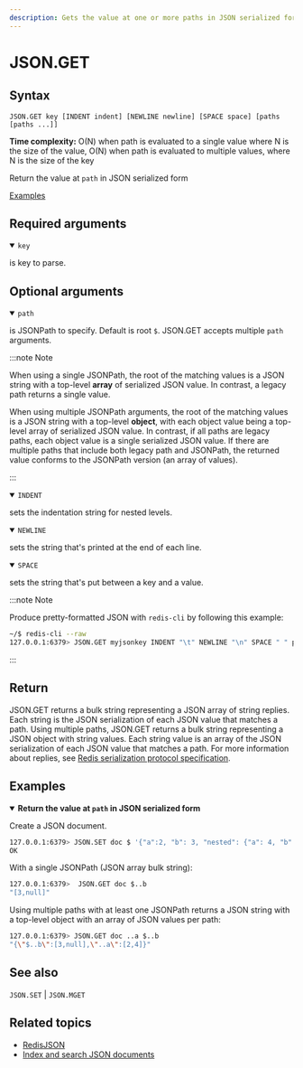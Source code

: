 ```yaml
---
description: Gets the value at one or more paths in JSON serialized form
---
```


# JSON.GET

## Syntax

    JSON.GET key [INDENT indent] [NEWLINE newline] [SPACE space] [paths [paths ...]]

**Time complexity:** O(N) when path is evaluated to a single value where N is the size of the value, O(N) when path is evaluated to multiple values, where N is the size of the key

Return the value at `path` in JSON serialized form

[Examples](#examples)

## Required arguments

<details open><summary><code>key</code></summary> 

is key to parse.
</details>

## Optional arguments

<details open><summary><code>path</code></summary> 

is JSONPath to specify. Default is root `$`. JSON.GET accepts multiple `path` arguments.

:::note Note


When using a single JSONPath, the root of the matching values is a JSON string with a top-level **array** of serialized JSON value. 
In contrast, a legacy path returns a single value.

When using multiple JSONPath arguments, the root of the matching values is a JSON string with a top-level **object**, with each object value being a top-level array of serialized JSON value.
In contrast, if all paths are legacy paths, each object value is a single serialized JSON value.
If there are multiple paths that include both legacy path and JSONPath, the returned value conforms to the JSONPath version (an array of values).


:::

</details>

<details open><summary><code>INDENT</code></summary> 

sets the indentation string for nested levels.
</details>

<details open><summary><code>NEWLINE</code></summary> 

sets the string that's printed at the end of each line.
</details>

<details open><summary><code>SPACE</code></summary> 

sets the string that's put between a key and a value.
</details>

:::note Note

 
Produce pretty-formatted JSON with `redis-cli` by following this example:

``` bash
~/$ redis-cli --raw
127.0.0.1:6379> JSON.GET myjsonkey INDENT "\t" NEWLINE "\n" SPACE " " path.to.value[1]
```


:::

## Return

JSON.GET returns a bulk string representing a JSON array of string replies. 
Each string is the JSON serialization of each JSON value that matches a path. 
Using multiple paths, JSON.GET returns a bulk string representing a JSON object with string values. 
Each string value is an array of the JSON serialization of each JSON value that matches a path.
For more information about replies, see [Redis serialization protocol specification](https://redis.io/docs/reference/protocol-spec).

## Examples

<details open>
<summary><b>Return the value at <code>path</code> in JSON serialized form</b></summary>

Create a JSON document.

``` bash
127.0.0.1:6379> JSON.SET doc $ '{"a":2, "b": 3, "nested": {"a": 4, "b": null}}'
OK
```

With a single JSONPath (JSON array bulk string):

``` bash
127.0.0.1:6379>  JSON.GET doc $..b
"[3,null]"
```

Using multiple paths with at least one JSONPath returns a JSON string with a top-level object with an array of JSON values per path:

``` bash
127.0.0.1:6379> JSON.GET doc ..a $..b
"{\"$..b\":[3,null],\"..a\":[2,4]}"
```
</details>

## See also

`JSON.SET` | `JSON.MGET` 

## Related topics

* [RedisJSON](https://redis.io/docs/stack/json)
* [Index and search JSON documents](https://redis.io/docs/stack/search/indexing_json)
